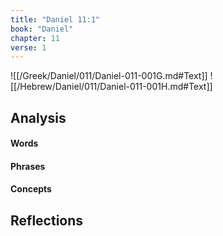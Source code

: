 ```yaml
---
title: "Daniel 11:1"
book: "Daniel"
chapter: 11
verse: 1
---
```

![[/Greek/Daniel/011/Daniel-011-001G.md#Text]]
![[/Hebrew/Daniel/011/Daniel-011-001H.md#Text]]

## Analysis

#### Words

#### Phrases

#### Concepts

## Reflections
